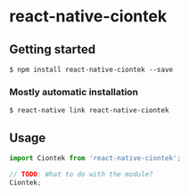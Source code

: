 # react-native-ciontek

## Getting started

`$ npm install react-native-ciontek --save`

### Mostly automatic installation

`$ react-native link react-native-ciontek`

## Usage
```javascript
import Ciontek from 'react-native-ciontek';

// TODO: What to do with the module?
Ciontek;
```
